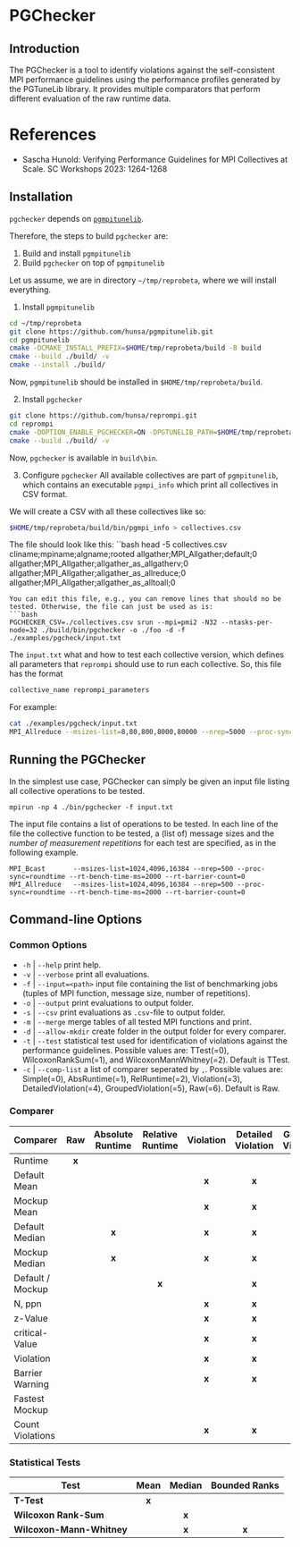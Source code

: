# PGChecker


## Introduction

The PGChecker is a tool to identify violations against the self-consistent MPI 
performance guidelines using the performance profiles generated by the PGTuneLib library. 
It provides multiple comparators that perform different evaluation of the raw runtime data.

# References 

- Sascha Hunold:
  Verifying Performance Guidelines for MPI Collectives at Scale. SC Workshops 2023: 1264-1268

## Installation

`pgchecker` depends on [`pgmpitunelib`](https://github.com/hunsa/pgmpitunelib).

Therefore, the steps to build `pgchecker` are:
1. Build and install `pgmpitunelib`
2. Build `pgchecker` on top of `pgmpitunelib`

Let us assume, we are in directory `~/tmp/reprobeta`, where we will install everything.

1. Install `pgmpitunelib`
```bash
cd ~/tmp/reprobeta
git clone https://github.com/hunsa/pgmpitunelib.git
cd pgmpitunelib
cmake -DCMAKE_INSTALL_PREFIX=$HOME/tmp/reprobeta/build -B build
cmake --build ./build/ -v
cmake --install ./build/ 
```
Now, `pgmpitunelib` should be installed in `$HOME/tmp/reprobeta/build`.

2. Install `pgchecker`
```bash
git clone https://github.com/hunsa/reprompi.git
cd reprompi
cmake -DOPTION_ENABLE_PGCHECKER=ON -DPGTUNELIB_PATH=$HOME/tmp/reprobeta/build -B build
cmake --build ./build/ -v
```
Now, `pgchecker` is available in `build\bin`.

3. Configure `pgchecker`
All available collectives are part of `pgmpitunelib`, which contains an executable `pgmpi_info` which print all collectives in CSV format.

We will create a CSV with all these collectives like so:
```bash
$HOME/tmp/reprobeta/build/bin/pgmpi_info > collectives.csv
```
The file should look like this:
``bash
head -5 collectives.csv
cliname;mpiname;algname;rooted
allgather;MPI_Allgather;default;0
allgather;MPI_Allgather;allgather_as_allgatherv;0
allgather;MPI_Allgather;allgather_as_allreduce;0
allgather;MPI_Allgather;allgather_as_alltoall;0
```
You can edit this file, e.g., you can remove lines that should no be tested. Otherwise, the file can just be used as is:
```bash
PGCHECKER_CSV=./collectives.csv srun --mpi=pmi2 -N32 --ntasks-per-node=32 ./build/bin/pgchecker -o ./foo -d -f ./examples/pgcheck/input.txt 
```
The `input.txt` what and how to test each collective version, which defines all parameters that `reprompi` should use to run each collective. So, this file has the format
```bash
collective_name reprompi_parameters
```

For example:
```bash
cat ./examples/pgcheck/input.txt 
MPI_Allreduce --msizes-list=8,80,800,8000,80000 --nrep=5000 --proc-sync=roundtime --rt-bench-time-ms=3000 --rt-barrier-count=0
```



## Running the PGChecker

In the simplest use case, PGChecker can simply be given an input file listing all collective operations to be tested.

```
mpirun -np 4 ./bin/pgchecker -f input.txt
```

The input file contains a list of operations to be tested. In each line of the file the collective function to be tested, a (list of) message sizes and the *number of measurement repetitions* for each test are specified, as in the following example.

```
MPI_Bcast       --msizes-list=1024,4096,16384 --nrep=500 --proc-sync=roundtime --rt-bench-time-ms=2000 --rt-barrier-count=0
MPI_Allreduce   --msizes-list=1024,4096,16384 --nrep=500 --proc-sync=roundtime --rt-bench-time-ms=2000 --rt-barrier-count=0
```


## Command-line Options

### Common Options

- `-h` | `--help` print help.
- `-v` | `--verbose` print all evaluations.
- `-f` | `--input=<path>` input file containing the list of benchmarking jobs (tuples of MPI function, message size, number of repetitions).
- `-o` | `--output` print evaluations to output folder.
- `-s` | `--csv` print evaluations as `.csv`-file to output folder.
- `-m` | `--merge` merge tables of all tested MPI functions and print.
- `-d` | `--allow-mkdir` create folder in the output folder for every comparer.
- `-t` | `--test` statistical test used for identification of violations against the performance guidelines. Possible values are: TTest(=0), WilcoxonRankSum(=1), and WilcoxonMannWhitney(=2). Default is TTest.
- `-c` | `--comp-list` a list of comparer seperated by `,`. Possible values are: Simple(=0), AbsRuntime(=1), RelRuntime(=2), Violation(=3), DetailedViolation(=4), GroupedViolation(=5), Raw(=6). Default is Raw.

### Comparer
| **Comparer**     | **Raw** | **Absolute Runtime** | **Relative Runtime** | **Violation** | **Detailed Violation** | **Grouped Violation** | **Simple** |
|------------------|:-------:|:--------------------:|:--------------------:|:-------------:|:----------------------:|:---------------------:|:----------:|
| Runtime          |  **x**  |                      |                      |               |                        |                       |            |
| Default Mean     |         |                      |                      |     **x**     |          **x**         |                       |    **x**   |
| Mockup Mean      |         |                      |                      |     **x**     |          **x**         |                       |    **x**   |
| Default Median   |         |         **x**        |                      |     **x**     |          **x**         |         **x**         |            |
| Mockup Median    |         |         **x**        |                      |     **x**     |          **x**         |         **x**         |            |
| Default / Mockup |         |                      |         **x**        |               |          **x**         |         **x**         |            |
| N, ppn           |         |                      |                      |     **x**     |          **x**         |         **x**         |            |
| z-Value          |         |                      |                      |     **x**     |          **x**         |                       |            |
| critical-Value   |         |                      |                      |     **x**     |          **x**         |                       |            |
| Violation        |         |                      |                      |     **x**     |          **x**         |         **x**         |            |
| Barrier Warning  |         |                      |                      |     **x**     |          **x**         |         **x**         |            |
| Fastest Mockup   |         |                      |                      |               |                        |         **x**         |            |
| Count Violations |         |                      |                      |     **x**     |          **x**         |         **x**         |            |
### Statistical Tests

| **Test**                  | **Mean** |  **Median**  |  **Bounded Ranks**  |
|---------------------------|:--------:|:------------:|:-------------------:|
| **T-Test**                |  **x**   |              |                     |
| **Wilcoxon Rank-Sum**     |          |    **x**     |                     |
| **Wilcoxon-Mann-Whitney** |          |    **x**     |        **x**        |


